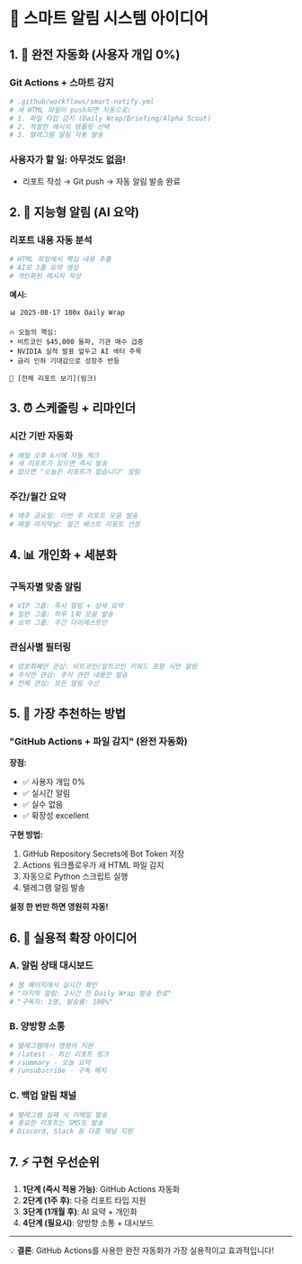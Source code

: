 # 🚀 스마트 알림 시스템 아이디어

## 1. 📱 완전 자동화 (사용자 개입 0%)

### Git Actions + 스마트 감지
```yaml
# .github/workflows/smart-notify.yml
# 새 HTML 파일이 push되면 자동으로:
# 1. 파일 타입 감지 (Daily Wrap/Briefing/Alpha Scout)
# 2. 적절한 메시지 템플릿 선택
# 3. 텔레그램 알림 자동 발송
```

### 사용자가 할 일: **아무것도 없음!**
- 리포트 작성 → Git push → 자동 알림 발송 완료

## 2. 🧠 지능형 알림 (AI 요약)

### 리포트 내용 자동 분석
```python
# HTML 파일에서 핵심 내용 추출
# AI로 3줄 요약 생성
# 개인화된 메시지 작성
```

**예시:**
```
📊 2025-08-17 100x Daily Wrap

🔥 오늘의 핵심:
• 비트코인 $45,000 돌파, 기관 매수 급증
• NVIDIA 실적 발표 앞두고 AI 섹터 주목
• 금리 인하 기대감으로 성장주 반등

🔗 [전체 리포트 보기](링크)
```

## 3. ⏰ 스케줄링 + 리마인더

### 시간 기반 자동화
```python
# 매일 오후 6시에 자동 체크
# 새 리포트가 있으면 즉시 발송
# 없으면 "오늘은 리포트가 없습니다" 알림
```

### 주간/월간 요약
```python
# 매주 금요일: 이번 주 리포트 모음 발송
# 매월 마지막날: 월간 베스트 리포트 선정
```

## 4. 📊 개인화 + 세분화

### 구독자별 맞춤 알림
```python
# VIP 그룹: 즉시 알림 + 상세 요약
# 일반 그룹: 하루 1회 모음 발송
# 요약 그룹: 주간 다이제스트만
```

### 관심사별 필터링
```python
# 암호화폐만 관심: 비트코인/알트코인 키워드 포함 시만 알림
# 주식만 관심: 주식 관련 내용만 발송
# 전체 관심: 모든 알림 수신
```

## 5. 🎯 가장 추천하는 방법

### "GitHub Actions + 파일 감지" (완전 자동화)

**장점:**
- ✅ 사용자 개입 0%
- ✅ 실시간 알림
- ✅ 실수 없음
- ✅ 확장성 excellent

**구현 방법:**
1. GitHub Repository Secrets에 Bot Token 저장
2. Actions 워크플로우가 새 HTML 파일 감지
3. 자동으로 Python 스크립트 실행
4. 텔레그램 알림 발송

**설정 한 번만 하면 영원히 자동!**

## 6. 🔧 실용적 확장 아이디어

### A. 알림 상태 대시보드
```python
# 웹 페이지에서 실시간 확인
# "마지막 알림: 2시간 전 Daily Wrap 발송 완료"
# "구독자: 3명, 발송률: 100%"
```

### B. 양방향 소통
```python
# 텔레그램에서 명령어 지원
# /latest - 최신 리포트 링크
# /summary - 오늘 요약
# /unsubscribe - 구독 해지
```

### C. 백업 알림 채널
```python
# 텔레그램 실패 시 이메일 발송
# 중요한 리포트는 SMS도 발송
# Discord, Slack 등 다중 채널 지원
```

## 7. ⚡ 구현 우선순위

1. **1단계 (즉시 적용 가능)**: GitHub Actions 자동화
2. **2단계 (1주 후)**: 다중 리포트 타입 지원  
3. **3단계 (1개월 후)**: AI 요약 + 개인화
4. **4단계 (필요시)**: 양방향 소통 + 대시보드

---

💡 **결론**: GitHub Actions를 사용한 완전 자동화가 가장 실용적이고 효과적입니다!